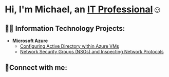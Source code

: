 <h1>Hi, I'm Michael, an <a href="https://linkedin.com/in/michael-thompson-parker">IT Professional</a>☺</h1>

<h2>👨‍💻 Information Technology Projects:</h2>

- <b>Microsoft Azure</b>
  - [Configuring Active Directory within Azure VMs](https://github.com/joshmadakorcc/configure-ad)
  - [Network Security Groups (NSGs) and Inspecting Network Protocols](https://github.com/joshmadakorcc/azure-network-protocols)

<h2>🤳Connect with me:</h2>


[twitter]: 
[instagram]: 
[linkedin]:https://linkedin.com/in/michael-thompson-parker
